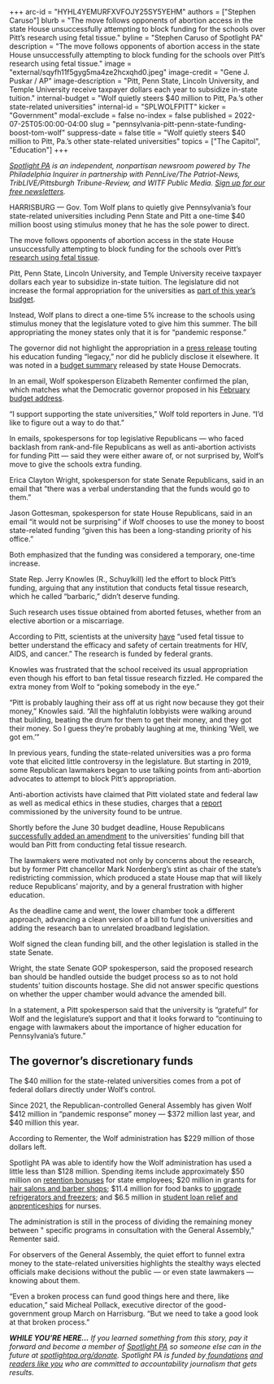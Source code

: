 +++
arc-id = "HYHL4YEMURFXVFOJY25SY5YEHM"
authors = ["Stephen Caruso"]
blurb = "The move follows opponents of abortion access in the state House unsuccessfully attempting to block funding for the schools over Pitt’s research using fetal tissue."
byline = "Stephen Caruso of Spotlight PA"
description = "The move follows opponents of abortion access in the state House unsuccessfully attempting to block funding for the schools over Pitt’s research using fetal tissue."
image = "external/sqyfh11f5gyg5ma4ze2hcxqhd0.jpeg"
image-credit = "Gene J. Puskar / AP"
image-description = "Pitt, Penn State, Lincoln University, and Temple University receive taxpayer dollars each year to subsidize in-state tuition."
internal-budget = "Wolf quietly steers $40 million to Pitt, Pa.’s other state-related universities"
internal-id = "SPLWOLFPITT"
kicker = "Government"
modal-exclude = false
no-index = false
published = 2022-07-25T05:00:00-04:00
slug = "pennsylvania-pitt-penn-state-funding-boost-tom-wolf"
suppress-date = false
title = "Wolf quietly steers $40 million to Pitt, Pa.’s other state-related universities"
topics = ["The Capitol", "Education"]
+++

<a href="https://www.spotlightpa.org/"><i>Spotlight PA</i></a><i> is an independent, nonpartisan newsroom powered by The Philadelphia Inquirer in partnership with PennLive/The Patriot-News, TribLIVE/Pittsburgh Tribune-Review, and WITF Public Media. </i><a href="https://www.spotlightpa.org/newsletters"><i>Sign up for our free newsletters</i></a><i>.</i>

HARRISBURG — Gov. Tom Wolf plans to quietly give Pennsylvania’s four state-related universities including Penn State and Pitt a one-time $40 million boost using stimulus money that he has the sole power to direct.

The move follows opponents of abortion access in the state House unsuccessfully attempting to block funding for the schools over Pitt’s <a href="https://www.spotlightpa.org/news/2022/06/pa-pittsburgh-fetal-tissue-research-budget/">research using fetal tissue</a>.

Pitt, Penn State, Lincoln University, and Temple University receive taxpayer dollars each year to subsidize in-state tuition. The legislature did not increase the formal appropriation for the universities as <a href="https://www.spotlightpa.org/news/2022/07/pa-budget-education-funding-stimulus-money-plan/">part of this year’s budget</a>.

<script src="https://www.spotlightpa.org/embed.js" async></script><div data-spl-embed-version="1" data-spl-src="https://www.spotlightpa.org/embeds/newsletter/"></div>

Instead, Wolf plans to direct a one-time 5% increase to the schools using stimulus money that the legislature voted to give him this summer. The bill appropriating the money states only that it is for “pandemic response.”

The governor did not highlight the appropriation in a <a href="https://web.archive.org/web/20230117172213/https://www.governor.pa.gov/newsroom/governor-wolf-cements-legacy-with-historic-3-7-billion-in-education-funding/">press release</a> touting his education funding “legacy,” nor did he publicly disclose it elsewhere. It was noted in a <a href="https://houseappropriations.com/Topic/BudgetYears/716">budget summary</a> released by state House Democrats.

In an email, Wolf spokesperson Elizabeth Rementer confirmed the plan, which matches what the Democratic governor proposed in his <a href="https://www.budget.pa.gov/Publications%20and%20Reports/CommonwealthBudget/Documents/2022-23%20Proposed%20Budget/Web%20Track%202022-23.pdf">February budget address</a>.

“I support supporting the state universities,” Wolf told reporters in June. “I’d like to figure out a way to do that.”

In emails, spokespersons for top legislative Republicans — who faced backlash from rank-and-file Republicans as well as anti-abortion activists for funding Pitt — said they were either aware of, or not surprised by, Wolf’s move to give the schools extra funding.

Erica Clayton Wright, spokesperson for state Senate Republicans, said in an email that “there was a verbal understanding that the funds would go to them.”

Jason Gottesman, spokesperson for state House Republicans, said in an email “it would not be surprising” if Wolf chooses to use the money to boost state-related funding “given this has been a long-standing priority of his office.”

Both emphasized that the funding was considered a temporary, one-time increase.

State Rep. Jerry Knowles (R., Schuylkill) led the effort to block Pitt’s funding, arguing that any institution that conducts fetal tissue research, which he called “barbaric,” didn’t deserve funding.

Such research uses tissue obtained from aborted fetuses, whether from an elective abortion or a miscarriage.

According to Pitt, scientists at the university <a href="https://research.pitt.edu/researchfacts">have</a> “used fetal tissue to better understand the efficacy and safety of certain treatments for HIV, AIDS, and cancer.” The research is funded by federal grants.

Knowles was frustrated that the school received its usual appropriation even though his effort to ban fetal tissue research fizzled. He compared the extra money from Wolf to “poking somebody in the eye.”

“Pitt is probably laughing their ass off at us right now because they got their money,” Knowles said. “All the highfalutin lobbyists were walking around that building, beating the drum for them to get their money, and they got their money. So I guess they’re probably laughing at me, thinking ‘Well, we got em.’”

In previous years, funding the state-related universities was a pro forma vote that elicited little controversy in the legislature. But starting in 2019, some Republican lawmakers began to use talking points from anti-abortion advocates to attempt to block Pitt’s appropriation.

Anti-abortion activists have claimed that Pitt violated state and federal law as well as medical ethics in these studies, charges that a <a href="https://humancelltissueresearch.pitt.edu/sites/default/files/Regulatory%20Assessment%20of%20Human%20Fetal%20Tissue%20Research%20(00877347-2)%5b4%5d.PDF">report</a> commissioned by the university found to be untrue.

Shortly before the June 30 budget deadline, House Republicans <a href="https://www.spotlightpa.org/news/2022/06/pa-pittsburgh-fetal-tissue-research-budget/">successfully added an amendment</a> to the universities’ funding bill that would ban Pitt from conducting fetal tissue research.

The lawmakers were motivated not only by concerns about the research, but by former Pitt chancellor Mark Nordenberg’s stint as chair of the state’s redistricting commission, which produced a state House map that will likely reduce Republicans’ majority, and by a general frustration with higher education.

As the deadline came and went, the lower chamber took a different approach, advancing a clean version of a bill to fund the universities and adding the research ban to unrelated broadband legislation.

Wolf signed the clean funding bill, and the other legislation is stalled in the state Senate.

Wright, the state Senate GOP spokesperson, said the proposed research ban should be handled outside the budget process so as to not hold students’ tuition discounts hostage. She did not answer specific questions on whether the upper chamber would advance the amended bill.

In a statement, a Pitt spokesperson said that the university is “grateful” for Wolf and the legislature’s support and that it looks forward to “continuing to engage with lawmakers about the importance of higher education for Pennsylvania’s future.”

## The governor’s discretionary funds

The $40 million for the state-related universities comes from a pot of federal dollars directly under Wolf’s control.

Since 2021, the Republican-controlled General Assembly has given Wolf $412 million in “pandemic response” money — $372 million last year, and $40 million this year.

According to Rementer, the Wolf administration has $229 million of those dollars left.

<script src="https://www.spotlightpa.org/embed.js" async></script><div data-spl-embed-version="1" data-spl-src="https://www.spotlightpa.org/embeds/donate/"></div>

Spotlight PA was able to identify how the Wolf administration has used a little less than $128 million. Spending items include approximately $50 million on <a href="https://www.pennlive.com/news/2022/06/working-through-the-covid-19-pandemic-pays-off-for-pa-government-workers-with-bonuses.html">retention bonuses</a> for state employees; $20 million in grants for <a href="https://www.penncapital-star.com/blog/pa-barbers-salons-to-get-20m-in-belated-pandemic-relief/">hair salons and barber shops</a>; $11.4 million for food banks to <a href="https://web.archive.org/web/20230117005345/https://www.governor.pa.gov/newsroom/wolf-administration-general-assembly-announce-11-4-million-investment-in-cold-storage-infrastructure-for-food-banks/">upgrade refrigerators and freezers</a>; and $6.5 million in <a href="https://www.penncapital-star.com/health-care/pa-to-allocate-6-5m-in-federal-relief-to-support-retain-nursing-industry/">student loan relief and apprenticeships</a> for nurses.

The administration is still in the process of dividing the remaining money between " specific programs in consultation with the General Assembly,” Rementer said.

For observers of the General Assembly, the quiet effort to funnel extra money to the state-related universities highlights the stealthy ways elected officials make decisions without the public — or even state lawmakers — knowing about them.

“Even a broken process can fund good things here and there, like education,” said Micheal Pollack, executive director of the good-government group March on Harrisburg. “But we need to take a good look at that broken process.”

<i><b>WHILE YOU’RE HERE...</b></i><i> If you learned something from this story, pay it forward and become a member of </i><a href="https://www.spotlightpa.org/"><i>Spotlight PA</i></a><i> so someone else can in the future at </i><a href="http://spotlightpa.org/donate"><i>spotlightpa.org/donate</i></a><i>. Spotlight PA is funded by</i><a href="https://www.spotlightpa.org/support"><i> foundations</i></a><i> </i><a href="https://www.spotlightpa.org/support"><i>and readers like you</i></a><i> who are committed to accountability journalism that gets results.</i>
